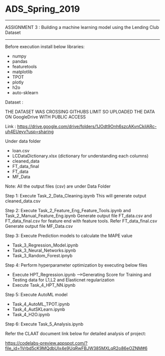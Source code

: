 # ADS_Spring_2019

************************************************************************************
ASSIGNMENT 3 : Building a machine learning model using the Lending Club Dataset
************************************************************************************

Before execution install below libraries:
- numpy
- pandas
- featuretools
- matplotlib
- TPOT
- plotly
- h2o
- auto-sklearn

Dataset : 

THE DATASET WAS CROSSING GITHUBS LIMIT SO UPLOADED THE DATA ON GoogleDrive WITH PUBLIC ACCESS

Link : https://drive.google.com/drive/folders/1JOdt9Onh6szcAKvnCkilARc-uh4EUeyv?usp=sharing

Under data folder
- loan.csv
- LCDataDictionary.xlsx (dictionary for understanding each columns)
- cleaned_data
- FT_data_final
- FT_data
- MF_Data


Note: All the output files (csv) are under Data Folder 

Step 1: Execute Task_2_Data_Cleaning.ipynb
This will generate output cleaned_data.csv

Step 2: Execute Task_2_Feature_Eng_Feature_Tools.ipynb and Task_2_Manual_Feature_Eng.ipynb
Generate output file FT_data.csv and FT_data_final.csv for feature end with feature tools. Refer FT_data_final.csv
Generate output file MF_Data.csv 

Step 3: Execute Prediction models to calculate the MAPE value
- Task_3_Regression_Model.ipynb
- Task_3_Neural_Networks.ipynb
- Task_3_Random_Forest.ipnyb

Step 4: Perform hyperparameter optimization by executing below files
- Execute HPT_Regression.ipynb -->Generating Score for Training and Testing data for L1,L2 and Elasticnet regularization 
- Execute Task_4_HPT_NN.ipynb

Step 5: Execute AutoML model
- Task_4_AutoML_TPOT.ipynb
- Task_4_AutSKLearn.ipynb
- Task_4_H2O.ipynb


Step 6: Execute Task_5_Analysis.ipynb


Refer the CLAAT document link below for detailed analysis of project:

https://codelabs-preview.appspot.com/?file_id=1Vrbd5cK9MQdbUIx4e9UqRwFBJW385MXLqR2o86eOZNM#6
